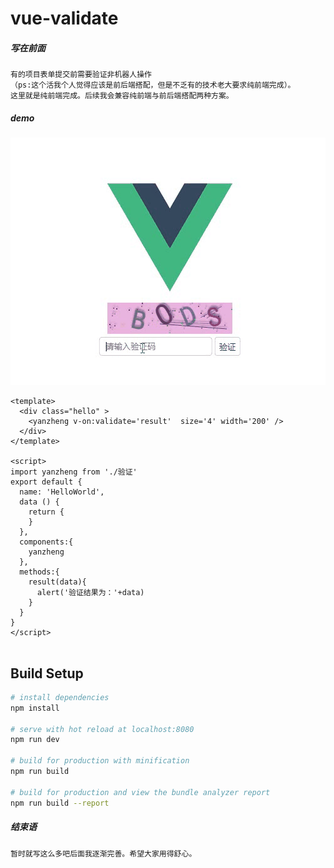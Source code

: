 # vue-validate

##### 写在前面

```
有的项目表单提交前需要验证非机器人操作
（ps:这个活我个人觉得应该是前后端搭配，但是不乏有的技术老大要求纯前端完成）。
这里就是纯前端完成。后续我会兼容纯前端与前后端搭配两种方案。
```

##### demo

![a](https://github.com/oops20180325/vue-validate/blob/master/a.gif)

```vue
<template>
  <div class="hello" >
    <yanzheng v-on:validate='result'  size='4' width='200' />
  </div>
</template>

<script>
import yanzheng from './验证'
export default {
  name: 'HelloWorld',
  data () {
    return {
    }
  },
  components:{
    yanzheng
  },
  methods:{
    result(data){
      alert('验证结果为：'+data)
    }
  }
}
</script>


```
## Build Setup

``` bash
# install dependencies
npm install

# serve with hot reload at localhost:8080
npm run dev

# build for production with minification
npm run build

# build for production and view the bundle analyzer report
npm run build --report
```

##### 结束语

```
暂时就写这么多吧后面我逐渐完善。希望大家用得舒心。
```
